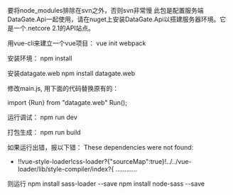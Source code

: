 ﻿要将node_modules排除在svn之外，否则svn非常慢
此包是配置服务端DataGate.Api一起使用，请在nuget上安装DataGate.Api以搭建服务器环境。它是一个.netcore 2.1的API站点。

用vue-cli来建立一个vue项目：
vue init webpack

安装环境：
npm install

安装datagate.web
npm install datagate.web

修改main.js, 用下面的代码替换原有的：

import {Run} from "datagate.web"
Run();

运行调试：
npm run dev

打包生成：
npm run build 

如果运行出错，报以下错：
These dependencies were not found:

* !!vue-style-loader!css-loader?{"sourceMap":true}!../../vue-loader/lib/style-compiler/index?{ ............

则运行
npm install sass-loader --save
npm install node-sass --save